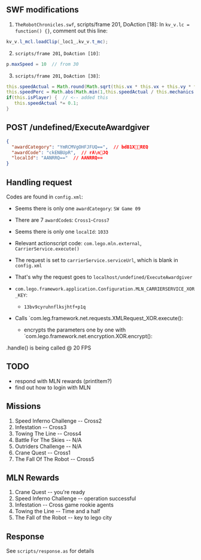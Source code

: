 ## SWF modifications
1. `TheRobotChronicles.swf`, scripts/frame 201, DoAction [18]:
   In `kv_v.lc = function() {}`, comment out this line:
```actionscript
kv_v.l_mcl.loadClip(_loc1_,kv_v.t_mc);
```
2. `scripts/frame 201`, `DoAction [10]`:
```actionscript
p.maxSpeed = 10  // from 30
```
3. `scripts/frame 201`, `DoAction [38]`:
```actionscript
this.speedActual = Math.round(Math.sqrt(this.vx * this.vx + this.vy * this.vy));
this.speedPerc = Math.abs(Math.min(1,this.speedActual / this.mechanics.speedMax));
if(this.isPlayer) {  // <-- added this
   this.speedActual *= 0.1;
}
```

## POST /undefined/ExecuteAwardgiver

```json
{
  "awardCategory": "YmRCMVgOHFJFUQ==",  // bdB1XREQ
  "awardCode": "ckENBUpR",  // rA\nJQ
  "localId": "AANRRQ=="  // AANRRQ==
}
```

## Handling request

Codes are found in `config.xml`:
- Seems there is only one `awardCategory`: `SW Game 09`
- There are 7 `awardCode`s: `Cross1`-`Cross7`
- Seems there is only one `localId`: `1033`

- Relevant actionscript code: `com.lego.mln.external`, `CarrierService.execute()`
- The request is set to `carrierService.serviceUrl`, which is blank in `config.xml`
- That's why the request goes to `localhost/undefined/ExecuteAwardgiver`
- `com.lego.framework.application.Configuration.MLN_CARRIERSERVICE_XOR_KEY`:
  - `13bv9cyruhnflksjhtf+p1q`
- Calls `com.leg.framework.net.requests.XMLRequest_XOR.execute():
  - encrypts the parameters one by one with `com.lego.framework.net.encryption.XOR.encrypt():

.handle() is being called @ 20 FPS

## TODO
- respond with MLN rewards (printItem?)
- find out how to login with MLN

## Missions
1. Speed Inferno Challenge -- Cross2
2. Infestation -- Cross3
3. Towing The Line -- Cross4
4. Battle For The Skies -- N/A
5. Outriders Challenge -- N/A
6. Crane Quest -- Cross1
7. The Fall Of The Robot -- Cross5

## MLN Rewards
1. Crane Quest -- you're ready
2. Speed Inferno Challenge -- operation successful
3. Infestation -- Cross game rookie agents
4. Towing the Line -- Time and a half
5. The Fall of the Robot -- key to lego city

## Response
See `scripts/response.as` for details
